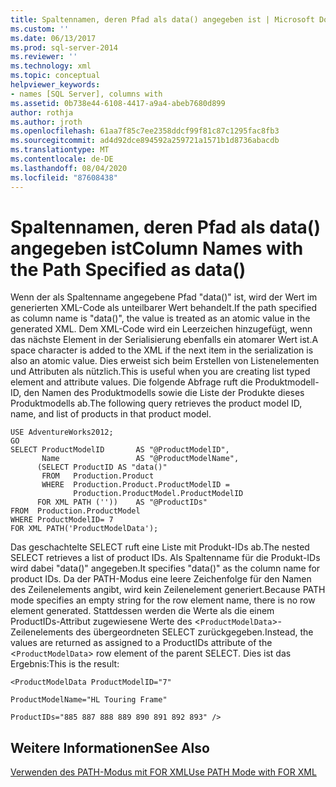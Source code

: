 ```yaml
---
title: Spaltennamen, deren Pfad als data() angegeben ist | Microsoft Dokumentation
ms.custom: ''
ms.date: 06/13/2017
ms.prod: sql-server-2014
ms.reviewer: ''
ms.technology: xml
ms.topic: conceptual
helpviewer_keywords:
- names [SQL Server], columns with
ms.assetid: 0b738e44-6108-4417-a9a4-abeb7680d899
author: rothja
ms.author: jroth
ms.openlocfilehash: 61aa7f85c7ee2358ddcf99f81c87c1295fac8fb3
ms.sourcegitcommit: ad4d92dce894592a259721a1571b1d8736abacdb
ms.translationtype: MT
ms.contentlocale: de-DE
ms.lasthandoff: 08/04/2020
ms.locfileid: "87608438"
---
```

# <a name="column-names-with-the-path-specified-as-data"></a><span data-ttu-id="2c409-102">Spaltennamen, deren Pfad als data() angegeben ist</span><span class="sxs-lookup"><span data-stu-id="2c409-102">Column Names with the Path Specified as data()</span></span>
  <span data-ttu-id="2c409-103">Wenn der als Spaltenname angegebene Pfad "data()" ist, wird der Wert im generierten XML-Code als unteilbarer Wert behandelt.</span><span class="sxs-lookup"><span data-stu-id="2c409-103">If the path specified as column name is "data()", the value is treated as an atomic value in the generated XML.</span></span> <span data-ttu-id="2c409-104">Dem XML-Code wird ein Leerzeichen hinzugefügt, wenn das nächste Element in der Serialisierung ebenfalls ein atomarer Wert ist.</span><span class="sxs-lookup"><span data-stu-id="2c409-104">A space character is added to the XML if the next item in the serialization is also an atomic value.</span></span> <span data-ttu-id="2c409-105">Dies erweist sich beim Erstellen von Listenelementen und Attributen als nützlich.</span><span class="sxs-lookup"><span data-stu-id="2c409-105">This is useful when you are creating list typed element and attribute values.</span></span> <span data-ttu-id="2c409-106">Die folgende Abfrage ruft die Produktmodell-ID, den Namen des Produktmodells sowie die Liste der Produkte dieses Produktmodells ab.</span><span class="sxs-lookup"><span data-stu-id="2c409-106">The following query retrieves the product model ID, name, and list of products in that product model.</span></span>  
  
```  
USE AdventureWorks2012;  
GO  
SELECT ProductModelID       AS "@ProductModelID",  
       Name                 AS "@ProductModelName",  
      (SELECT ProductID AS "data()"  
       FROM   Production.Product  
       WHERE  Production.Product.ProductModelID =   
              Production.ProductModel.ProductModelID  
      FOR XML PATH (''))    AS "@ProductIDs"  
FROM  Production.ProductModel  
WHERE ProductModelID= 7   
FOR XML PATH('ProductModelData');  
```  
  
 <span data-ttu-id="2c409-107">Das geschachtelte SELECT ruft eine Liste mit Produkt-IDs ab.</span><span class="sxs-lookup"><span data-stu-id="2c409-107">The nested SELECT retrieves a list of product IDs.</span></span> <span data-ttu-id="2c409-108">Als Spaltenname für die Produkt-IDs wird dabei "data()" angegeben.</span><span class="sxs-lookup"><span data-stu-id="2c409-108">It specifies "data()" as the column name for product IDs.</span></span> <span data-ttu-id="2c409-109">Da der PATH-Modus eine leere Zeichenfolge für den Namen des Zeilenelements angibt, wird kein Zeilenelement generiert.</span><span class="sxs-lookup"><span data-stu-id="2c409-109">Because PATH mode specifies an empty string for the row element name, there is no row element generated.</span></span> <span data-ttu-id="2c409-110">Stattdessen werden die Werte als die einem ProductIDs-Attribut zugewiesene Werte des <`ProductModelData`>-Zeilenelements des übergeordneten SELECT zurückgegeben.</span><span class="sxs-lookup"><span data-stu-id="2c409-110">Instead, the values are returned as assigned to a ProductIDs attribute of the <`ProductModelData`> row element of the parent SELECT.</span></span> <span data-ttu-id="2c409-111">Dies ist das Ergebnis:</span><span class="sxs-lookup"><span data-stu-id="2c409-111">This is the result:</span></span>  
  
 `<ProductModelData ProductModelID="7"`  
  
 `ProductModelName="HL Touring Frame"`  
  
 `ProductIDs="885 887 888 889 890 891 892 893" />`  
  
## <a name="see-also"></a><span data-ttu-id="2c409-112">Weitere Informationen</span><span class="sxs-lookup"><span data-stu-id="2c409-112">See Also</span></span>  
 [<span data-ttu-id="2c409-113">Verwenden des PATH-Modus mit FOR XML</span><span class="sxs-lookup"><span data-stu-id="2c409-113">Use PATH Mode with FOR XML</span></span>](use-path-mode-with-for-xml.md)  
  
  
